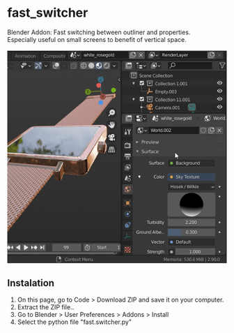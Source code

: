 # fast_switcher
Blender Addon: Fast switching between outliner and properties.
<br>
Especially useful on small screens to benefit of vertical space.
<br><br>
<img src="demo/fast_switcher.gif">

## Instalation
1. On this page, go to Code > Download ZIP and save it on your computer. <br>
2. Extract the ZIP file..
3. Go to Blender > User Preferences > Addons > Install 
4. Select the python file "fast.switcher.py"
